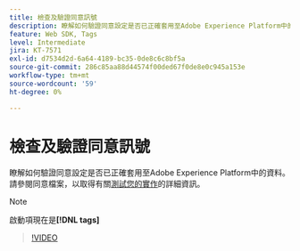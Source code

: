 ```yaml
---
title: 檢查及驗證同意訊號
description: 瞭解如何驗證同意設定是否已正確套用至Adobe Experience Platform中的資料。
feature: Web SDK, Tags
level: Intermediate
jira: KT-7571
exl-id: d7534d2d-6a64-4189-bc35-0de8c6c8bf5a
source-git-commit: 286c85aa88d44574f00ded67f0de8e0c945a153e
workflow-type: tm+mt
source-wordcount: '59'
ht-degree: 0%

---
```


# 檢查及驗證同意訊號

瞭解如何驗證同意設定是否已正確套用至Adobe Experience Platform中的資料。 請參閱同意檔案，以取得有關[測試您的實作](https://experienceleague.adobe.com/docs/experience-platform/landing/governance-privacy-security/consent/adobe/overview.html?lang=zh-Hant#test-implementation)的詳細資訊。

>[!NOTE]
>
> 啟動項現在是&#x200B;**[!DNL tags]**

>[!VIDEO](https://video.tv.adobe.com/v/3443803/?learn=on&enablevpops&captions=chi_hant)
